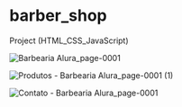 # barber_shop
 Project (HTML_CSS_JavaScript)
 
![Barbearia Alura_page-0001](https://user-images.githubusercontent.com/103454831/184505297-d782700f-8788-4721-b9d6-f9bb4994a1a5.jpg)

![Produtos - Barbearia Alura_page-0001 (1)](https://user-images.githubusercontent.com/103454831/184722813-74509614-953b-4f01-be76-ace7b122659d.jpg)


![Contato - Barbearia Alura_page-0001](https://user-images.githubusercontent.com/103454831/184722605-01c7ae89-d73d-4bf9-9659-6f872730b3da.jpg)
